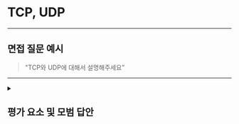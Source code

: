 # TCP, UDP

---

## 면접 질문 예시

> "TCP와 UDP에 대해서 설명해주세요”

---

<details>
  <summary><h2> 평가 요소 및 모범 답안</h2></summary>

  ### 1. TCP, UDP 특징 이해
  - 포함내용
    * TCP(Transmission Control Protocol)
      - 연결 지향 : 송신자와 수신자 간에 연결(세션)을 설정(송신자와 수신자 간 1:1로 연결된 소켓 필요)
      - 신뢰성 : 수신자의 응답(ACK)를 통해 세그먼트(데이터)가 순서대로 전달됐는지 확인
      - 흐름 제어 및 혼잡 제어 기능 제공
      - 일반적으로 UDP에 비해 속도가 느림(연결 설정 등의 오버헤드로 인해)
      - 사용 예시 : 웹, 이메일, 파일 전송 등 신뢰성이 중요
    * UDP(User Datagram Protocol)
      - 비연결형 : 연결 과정 없이 송신자가 데이터를 보내면 수신자가 바로 수신(다수의 클라이언트와 통신하는 1개의 수신 소켓만 필요)
      - 비신뢰성 : 데이터그램이 순서대로 전달됐는지 보장하는 기능 없음
      - 흐름 제어 및 혼잡 제어 기능 없음(애플리케이션 계층에서 수행)
      - 일반적으로 TCP에 비해 속도가 빠름
      - 사용 예시 : 실시간 스트리밍, 온라인 게임 등 속도가 중
  
  ### 3.모범 답안 예시
    
      "TCP는 연결 지향 프로토콜로 송신자와 수신자 간에 연결을 설정하기에 신뢰성이 있으며 속도가 느리고 흐름 제어 및 혼잡 제어 기능을 제공합니다  
      UDP는 비연결형 프로토콜로 연결 과정이 없기에 신뢰성을 보장할 수 없으며 속도가 빠르고 흐름 제어 및 혼잡 제어 기능이 없습니다"
  

  ### 4. 심화 지식
  
  - 포함내용
    * TCP의 연결 과정
      - 연결 설정(3-way handshake)
        1) 클라이언트가 서버에 SYN(연결 요청) 패킷을 전송
        2) 서버는 클라이언트에 SYN + ACK(수신 승인) 패킷을 전송하여 연결 요청을 수락
        3) 클라이언트는 ACK 패킷을 서버에 전송하여 연결 설정 완료를 알림
      - 연결 해제(4-way handshake)
        1) 클라이언트는 서버에 FIN(클라이언트 측 연결 종료) 패킷을 전송(더 이상 보낼 데이터 없음)
        2) 서버는 클라이언트에 ACK 패킷을 전송하여 클라이언트 측 연결 종료를 수락, 서버에서 전송중인 데이터가 있다면 CLOSE_WAIT 상태로 대기
        3) 서버는 클라이언트에 FIN(서버 측 연결 종료) 패킷을 전송(더 이상 보낼 데이터가 없음)
        4) 클라이언트는 서버에 ACK 패킷을 전송하여 서버 측 연결 종료를 수락, TIME_WAIT(재전송 패킷 대비) 상태에서 대기 후 연결 종료
